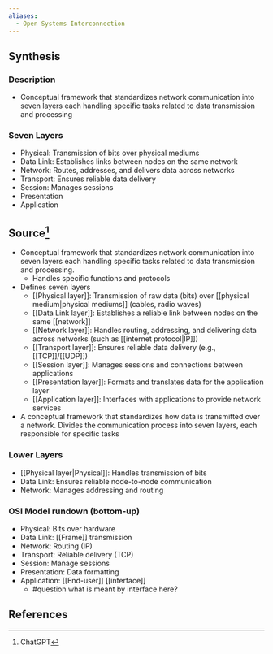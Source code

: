 ```yaml
---
aliases:
  - Open Systems Interconnection
---
```

## Synthesis
### Description
- Conceptual framework that standardizes network communication into seven layers each handling specific tasks related to data transmission and processing
### Seven Layers
- Physical: Transmission of bits over physical mediums
- Data Link: Establishes links between nodes on the same network
- Network: Routes, addresses, and delivers data across networks
- Transport: Ensures reliable data delivery
- Session: Manages sessions
- Presentation
- Application
## Source[^1]
- Conceptual framework that standardizes network communication into seven layers each handling specific tasks related to data transmission and processing.
	- Handles specific functions and protocols
- Defines seven layers
	- [[Physical layer]]: Transmission of raw data (bits) over [[physical medium|physical mediums]] (cables, radio waves)
	- [[Data Link layer]]: Establishes a reliable link between nodes on the same [[network]]
	- [[Network layer]]: Handles routing, addressing, and delivering data across networks (such as [[internet protocol|IP]])
	- [[Transport layer]]: Ensures reliable data delivery (e.g., [[TCP]]/[[UDP]])
	- [[Session layer]]: Manages sessions and connections between applications
	- [[Presentation layer]]: Formats and translates data for the application layer
	- [[Application layer]]: Interfaces with applications to provide network services
- A conceptual framework that standardizes how data is transmitted over a network. Divides the communication process into seven layers, each responsible for specific tasks

### Lower Layers
- [[Physical layer|Physical]]: Handles transmission of bits
- Data Link: Ensures reliable node-to-node communication
- Network: Manages addressing and routing

### OSI Model rundown (bottom-up)
- Physical: Bits over hardware
- Data Link: [[Frame]] transmission
- Network: Routing (IP)
- Transport: Reliable delivery (TCP)
- Session: Manage sessions
- Presentation: Data formatting
- Application: [[End-user]] [[interface]]
	- #question what is meant by interface here?
## References

[^1]: ChatGPT